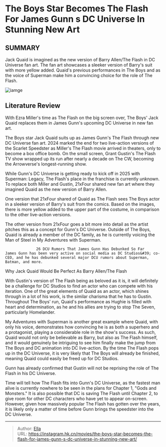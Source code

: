 # The Boys Star Becomes The Flash For James Gunn s DC Universe In Stunning New Art


## SUMMARY 



  Jack Quaid is imagined as the new version of Barry Allen/The Flash in DC Universe fan art.   The fan art showcases a sleeker version of Barry&#39;s suit with more yellow added.   Quaid&#39;s previous performances in The Boys and as the voice of Superman make him a convincing choice for the role of The Flash.  

![iamge](https://static1.srcdn.com/wordpress/wp-content/uploads/2024/01/the-boys-star-becomes-the-flash-for-james-gunn-s-dc-universe-in-stunning-new-art.jpg)

## Literature Review

With Ezra Miller&#39;s time as The Flash on the big screen over, The Boys&#39; Jack Quaid replaces them in James Gunn&#39;s upcoming DC Universe in new fan art.




The Boys star Jack Quaid suits up as James Gunn&#39;s The Flash through new DC Universe fan art. 2024 marked the end for two live-action versions of the Scarlet Speedster as Miller&#39;s The Flash movie arrived in theaters, only to become a box office bomb. On the small screen, Grant Gustin&#39;s The Flash TV show wrapped up its run after nearly a decade on The CW, becoming the Arrowverse&#39;s longest-running show.




While Gunn&#39;s DC Universe is getting ready to kick off in 2025 with Superman: Legacy, The Flash&#39;s place in the franchise is currently unknown. To replace both Miller and Gustin, 21xFour shared new fan art where they imagined Quaid as the new version of Barry Allen.


 

One version that 21xFour shared of Quaid as The Flash sees The Boys actor in a sleeker version of Barry&#39;s suit from the comics. Based on the images, there is more yellow added to the upper part of the costume, in comparison to the other live-action versions.


 




The other version from 21xFour goes a bit more into detail as the artist pitches this as a concept for Gunn&#39;s DC Universe. Outside of The Boys, Quaid is already a member of the DC family, as he is currently voicing the Man of Steel in My Adventures with Superman.

                  26 DCU Rumors That James Gunn Has Debunked So Far    James Gunn has been very active on social media as DC Studios&#39; co-CEO, and he has debunked several major DCU rumors about Superman, Batman, and more.   


 Why Jack Quaid Would Be Perfect As Barry Allen/The Flash 
         

With Gustin&#39;s version of The Flash being as beloved as it is, it will definitely be a challenge for DC Studios to find an actor who can compete with his iteration. One of the great elements of Quaid as an actor, which shines through in a lot of his work, is the similar charisma that he has to Gustin. Throughout The Boys&#39; run, Quaid&#39;s performance as Hughie is filled with heart and determination, as he and his allies are trying to stop The Seven, particularly Homelander.




My Adventures with Superman is another great example where Quaid, with only his voice, demonstrates how convincing he is as both a superhero and a protagonist, playing a considerable role in the show&#39;s success. As such, Quaid would not only be believable as Barry, but also as The Flash himself, and it would genuinely be intriguing to see him finally make the jump from The Boys and DC animation into DC live-action. By the time The Flash pops up in the DC Universe, it is very likely that The Boys will already be finished, meaning Quaid could easily be freed up for DC Studios.



Gunn has already confirmed that Gustin will not be reprising the role of The Flash in his DC Universe.




Time will tell how The Flash fits into Gunn&#39;s DC Universe, as the fastest man alive is currently nowhere to be seen in the plans for Chapter 1, &#34;Gods and Monsters.&#34; It is also possible that DC is saving The Flash until Chapter 2, to give room for other DC characters who have yet to appear on-screen. However, given how massively popular The Flash has gotten over the years, it is likely only a matter of time before Gunn brings the speedster into the DC Universe.






---

> Author: [Ella](https://instagram.hk.cn/)  
> URL: https://instagram.hk.cn/movies/the-boys-star-becomes-the-flash-for-james-gunn-s-dc-universe-in-stunning-new-art/  

